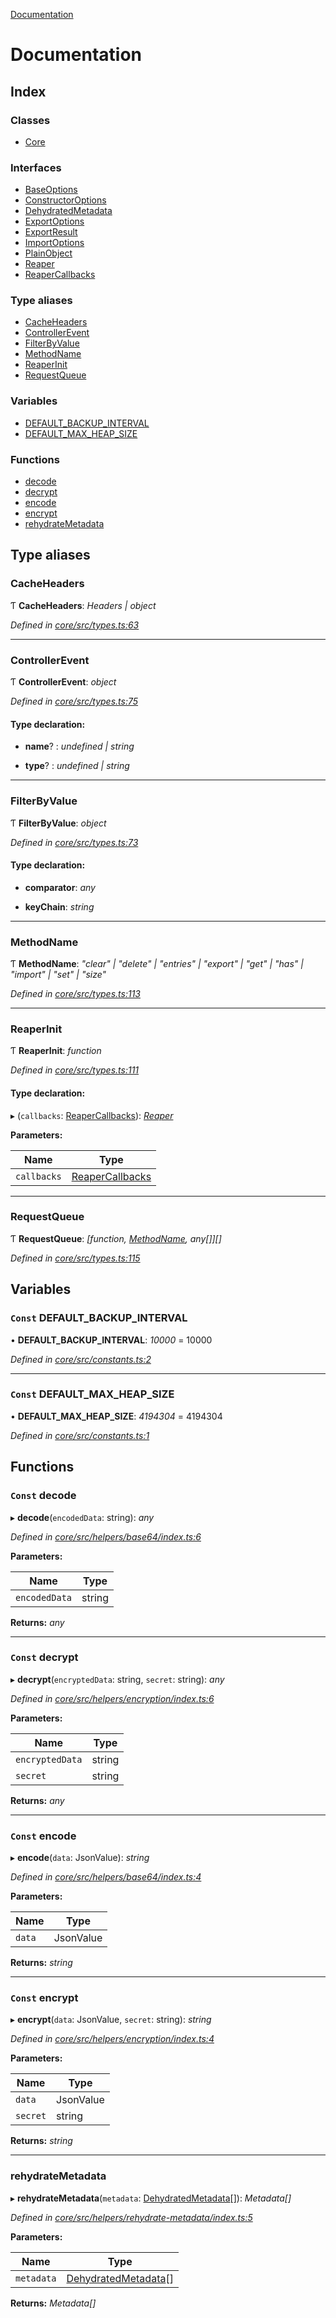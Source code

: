 [Documentation](README.md)

# Documentation

## Index

### Classes

* [Core](classes/core.md)

### Interfaces

* [BaseOptions](interfaces/baseoptions.md)
* [ConstructorOptions](interfaces/constructoroptions.md)
* [DehydratedMetadata](interfaces/dehydratedmetadata.md)
* [ExportOptions](interfaces/exportoptions.md)
* [ExportResult](interfaces/exportresult.md)
* [ImportOptions](interfaces/importoptions.md)
* [PlainObject](interfaces/plainobject.md)
* [Reaper](interfaces/reaper.md)
* [ReaperCallbacks](interfaces/reapercallbacks.md)

### Type aliases

* [CacheHeaders](README.md#cacheheaders)
* [ControllerEvent](README.md#controllerevent)
* [FilterByValue](README.md#filterbyvalue)
* [MethodName](README.md#methodname)
* [ReaperInit](README.md#reaperinit)
* [RequestQueue](README.md#requestqueue)

### Variables

* [DEFAULT_BACKUP_INTERVAL](README.md#const-default_backup_interval)
* [DEFAULT_MAX_HEAP_SIZE](README.md#const-default_max_heap_size)

### Functions

* [decode](README.md#const-decode)
* [decrypt](README.md#const-decrypt)
* [encode](README.md#const-encode)
* [encrypt](README.md#const-encrypt)
* [rehydrateMetadata](README.md#rehydratemetadata)

## Type aliases

###  CacheHeaders

Ƭ **CacheHeaders**: *Headers | object*

*Defined in [core/src/types.ts:63](https://github.com/badbatch/cachemap/blob/27e229b/packages/core/src/types.ts#L63)*

___

###  ControllerEvent

Ƭ **ControllerEvent**: *object*

*Defined in [core/src/types.ts:75](https://github.com/badbatch/cachemap/blob/27e229b/packages/core/src/types.ts#L75)*

#### Type declaration:

* **name**? : *undefined | string*

* **type**? : *undefined | string*

___

###  FilterByValue

Ƭ **FilterByValue**: *object*

*Defined in [core/src/types.ts:73](https://github.com/badbatch/cachemap/blob/27e229b/packages/core/src/types.ts#L73)*

#### Type declaration:

* **comparator**: *any*

* **keyChain**: *string*

___

###  MethodName

Ƭ **MethodName**: *"clear" | "delete" | "entries" | "export" | "get" | "has" | "import" | "set" | "size"*

*Defined in [core/src/types.ts:113](https://github.com/badbatch/cachemap/blob/27e229b/packages/core/src/types.ts#L113)*

___

###  ReaperInit

Ƭ **ReaperInit**: *function*

*Defined in [core/src/types.ts:111](https://github.com/badbatch/cachemap/blob/27e229b/packages/core/src/types.ts#L111)*

#### Type declaration:

▸ (`callbacks`: [ReaperCallbacks](interfaces/reapercallbacks.md)): *[Reaper](interfaces/reaper.md)*

**Parameters:**

Name | Type |
------ | ------ |
`callbacks` | [ReaperCallbacks](interfaces/reapercallbacks.md) |

___

###  RequestQueue

Ƭ **RequestQueue**: *[function, [MethodName](README.md#methodname), any[]][]*

*Defined in [core/src/types.ts:115](https://github.com/badbatch/cachemap/blob/27e229b/packages/core/src/types.ts#L115)*

## Variables

### `Const` DEFAULT_BACKUP_INTERVAL

• **DEFAULT_BACKUP_INTERVAL**: *10000* = 10000

*Defined in [core/src/constants.ts:2](https://github.com/badbatch/cachemap/blob/27e229b/packages/core/src/constants.ts#L2)*

___

### `Const` DEFAULT_MAX_HEAP_SIZE

• **DEFAULT_MAX_HEAP_SIZE**: *4194304* = 4194304

*Defined in [core/src/constants.ts:1](https://github.com/badbatch/cachemap/blob/27e229b/packages/core/src/constants.ts#L1)*

## Functions

### `Const` decode

▸ **decode**(`encodedData`: string): *any*

*Defined in [core/src/helpers/base64/index.ts:6](https://github.com/badbatch/cachemap/blob/27e229b/packages/core/src/helpers/base64/index.ts#L6)*

**Parameters:**

Name | Type |
------ | ------ |
`encodedData` | string |

**Returns:** *any*

___

### `Const` decrypt

▸ **decrypt**(`encryptedData`: string, `secret`: string): *any*

*Defined in [core/src/helpers/encryption/index.ts:6](https://github.com/badbatch/cachemap/blob/27e229b/packages/core/src/helpers/encryption/index.ts#L6)*

**Parameters:**

Name | Type |
------ | ------ |
`encryptedData` | string |
`secret` | string |

**Returns:** *any*

___

### `Const` encode

▸ **encode**(`data`: JsonValue): *string*

*Defined in [core/src/helpers/base64/index.ts:4](https://github.com/badbatch/cachemap/blob/27e229b/packages/core/src/helpers/base64/index.ts#L4)*

**Parameters:**

Name | Type |
------ | ------ |
`data` | JsonValue |

**Returns:** *string*

___

### `Const` encrypt

▸ **encrypt**(`data`: JsonValue, `secret`: string): *string*

*Defined in [core/src/helpers/encryption/index.ts:4](https://github.com/badbatch/cachemap/blob/27e229b/packages/core/src/helpers/encryption/index.ts#L4)*

**Parameters:**

Name | Type |
------ | ------ |
`data` | JsonValue |
`secret` | string |

**Returns:** *string*

___

###  rehydrateMetadata

▸ **rehydrateMetadata**(`metadata`: [DehydratedMetadata](interfaces/dehydratedmetadata.md)[]): *Metadata[]*

*Defined in [core/src/helpers/rehydrate-metadata/index.ts:5](https://github.com/badbatch/cachemap/blob/27e229b/packages/core/src/helpers/rehydrate-metadata/index.ts#L5)*

**Parameters:**

Name | Type |
------ | ------ |
`metadata` | [DehydratedMetadata](interfaces/dehydratedmetadata.md)[] |

**Returns:** *Metadata[]*

